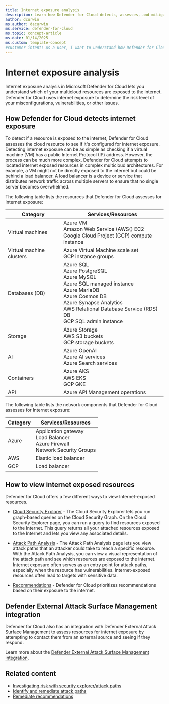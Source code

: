 ```yaml
---
title: Internet exposure analysis
description: Learn how Defender for Cloud detects, assesses, and mitigates internet exposure for your multicloud resources to enhance security.
author: dcurwin
ms.author: dacurwin
ms.service: defender-for-cloud
ms.topic: concept-article
ms.date: 01/14/2025
ms.custom: template-concept
#customer intent: As a user, I want to understand how Defender for Cloud detects and assesses internet exposure for my multicloud resources. This knowledge will help me identify and mitigate potential security risks effectively.
---
```


# Internet exposure analysis

Internet exposure analysis in Microsoft Defender for Cloud lets you understand which of your multicloud resources are exposed to the internet. Defender for Cloud uses internet exposure to determine the risk level of your misconfigurations, vulnerabilities, or other issues.

## How Defender for Cloud detects internet exposure

To detect if a resource is exposed to the internet, Defender for Cloud assesses the cloud resource to see if it's configured for internet exposure. Detecting internet exposure can be as simple as checking if a virtual machine (VM) has a public Internet Protocol (IP) address. However, the process can be much more complex. Defender for Cloud attempts to located internet exposed resources in complex multicloud architectures. For example, a VM might not be directly exposed to the internet but could be behind a load balancer. A load balancer is a device or service that distributes network traffic across multiple servers to ensure that no single server becomes overwhelmed. 

The following table lists the resources that Defender for Cloud assesses for Internet exposure:

| Category | Services/Resources |
|--|--|
| Virtual machines | Azure VM <br> Amazon Web Service (AWS() EC2 <br> Google Cloud Project (GCP) compute instance |
| Virtual machine clusters | Azure Virtual Machine scale set <br> GCP instance groups |
| Databases (DB) | Azure SQL <br> Azure PostgreSQL <br> Azure MySQL <br> Azure SQL managed instance <br> Azure MariaDB <br> Azure Cosmos DB <br> Azure Synapse Analytics <br> AWS Relational Database Service (RDS) DB <br> GCP SQL admin instance |
| Storage | Azure Storage <br> AWS S3 buckets <br> GCP storage buckets |
| AI | Azure OpenAI <br> Azure AI services <br> Azure Search services |
| Containers | Azure AKS <br> AWS EKS <br> GCP GKE |
| API | Azure API Management operations |

The following table lists the network components that Defender for Cloud assesses for Internet exposure:

| Category | Services/Resources |
|----------|--------------------|
| Azure    | Application gateway <br> Load Balancer <br> Azure Firewall <br> Network Security Groups |
| AWS      | Elastic load balancer |
| GCP      | Load balancer |

## How to view internet exposed resources

Defender for Cloud offers a few different ways to view Internet-exposed resources.

- [Cloud Security Explorer](how-to-manage-cloud-security-explorer.md) - The Cloud Security Explorer lets you run graph-based queries on the Cloud Security Graph. On the Cloud Security Explorer page, you can run a query to find resources exposed to the Internet. This query returns all your attached resources exposed to the Internet and lets you view any associated details.

- [Attack Path Analysis](how-to-manage-attack-path.md) -  The Attack Path Analysis page lets you view attack paths that an attacker could take to reach a specific resource. With the Attack Path Analysis, you can view a visual representation of the attack path and see which resources are exposed to the internet. Internet exposure often serves as an entry point for attack paths, especially when the resource has vulnerabilities. Internet-exposed resources often lead to targets with sensitive data.

- [Recommendations](review-security-recommendations.md) - Defender for Cloud prioritizes recommendations based on their exposure to the internet.

## Defender External Attack Surface Management integration

Defender for Cloud also has an integration with Defender External Attack Surface Management to assess resources for internet exposure by attempting to contact them from an external source and seeing if they respond.  

Learn more about the [Defender External Attack Surface Management integration](concept-easm.md).

## Related content

- [Investigating risk with security explorer/attack paths](concept-attack-path.md)
- [Identify and remediate attack paths](how-to-manage-attack-path.md)
- [Remediate recommendations](implement-security-recommendations.md)
